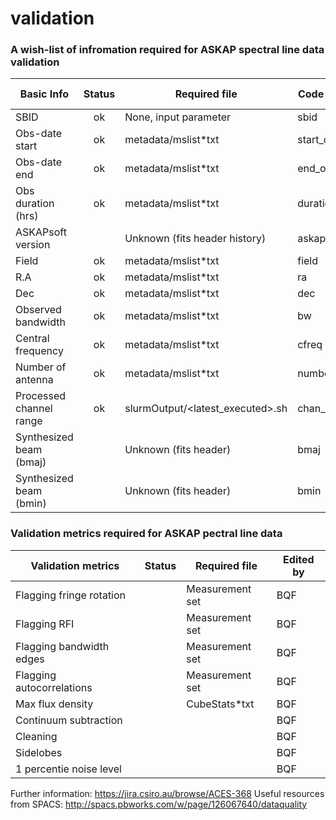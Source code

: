 # validation

### A wish-list of infromation required for ASKAP spectral line data validation

| Basic Info              | Status | Required file                    | Code variable  | Suggested by |
|-------------------------|:------:|----------------------------------|----------------|--------------|
| SBID                    | ok     | None, input parameter            | sbid           | BQF          |
| Obs-date start          | ok     | metadata/mslist\*txt              | start_obs_date | BQF          |
| Obs-date end            | ok     | metadata/mslist\*txt              | end_obs_date   | BQF          |
| Obs duration (hrs)      | ok     | metadata/mslist\*txt              | duration_hrs   | BQF          |
| ASKAPsoft version       |        | Unknown (fits header history)     | askapsoft      | BQF          |
| Field                   | ok     | metadata/mslist\*txt              | field          | BQF          |
| R.A                     | ok     | metadata/mslist\*txt              | ra             | BQF          |
| Dec                     | ok     | metadata/mslist\*txt              | dec            | BQF          |
| Observed bandwidth      | ok     | metadata/mslist\*txt              | bw             | BQF          |
| Central frequency       | ok     | metadata/mslist\*txt              | cfreq          | BQF          |
| Number of antenna       | ok     | metadata/mslist\*txt              | number_ant     | BQF          |
| Processed channel range | ok     | slurmOutput/\<latest\_executed\>.sh | chan_range     | BQF          |
| Synthesized beam (bmaj) |        | Unknown (fits header)             | bmaj             | BQF          |
| Synthesized beam (bmin) |        | Unknown (fits header)             | bmin               | BQF          
### Validation metrics required for ASKAP pectral line data

| Validation metrics      | Status | Required file                    | Edited by |
|-------------------------|:------:|----------------------------------|--------------|
| Flagging fringe rotation|        | Measurement set                  | BQF          |
| Flagging RFI            |        | Measurement set                  | BQF          |  
| Flagging bandwidth edges|        | Measurement set                  | BQF          |
| Flagging autocorrelations |        | Measurement set                | BQF          |
| Max flux density        |        | CubeStats\*txt                   | BQF          |
| Continuum subtraction   |        |                                  | BQF          |
| Cleaning                |        |                                  | BQF          |
| Sidelobes               |        |                                  | BQF          |
| 1 percentie noise level |        |                                  | BQF          |

Further information: https://jira.csiro.au/browse/ACES-368
Useful resources from SPACS: http://spacs.pbworks.com/w/page/126067640/dataquality
